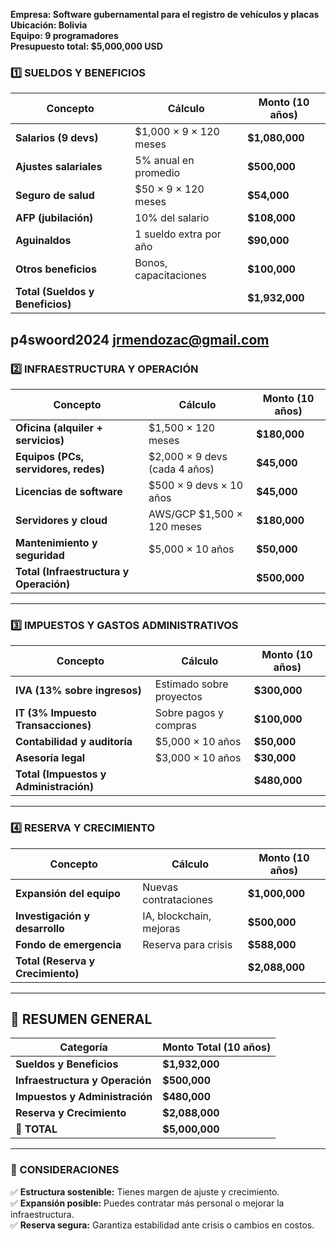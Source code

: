 **Empresa: Software gubernamental para el registro de vehículos y placas**  
**Ubicación: Bolivia**  
**Equipo: 9 programadores**  
**Presupuesto total: $5,000,000 USD**

### **1️⃣ SUELDOS Y BENEFICIOS**

|Concepto|Cálculo|Monto (10 años)|
|---|---|---|
|**Salarios (9 devs)**|$1,000 × 9 × 120 meses|**$1,080,000**|
|**Ajustes salariales**|5% anual en promedio|**$500,000**|
|**Seguro de salud**|$50 × 9 × 120 meses|**$54,000**|
|**AFP (jubilación)**|10% del salario|**$108,000**|
|**Aguinaldos**|1 sueldo extra por año|**$90,000**|
|**Otros beneficios**|Bonos, capacitaciones|**$100,000**|
|**Total (Sueldos y Beneficios)**||**$1,932,000**|
p4swoord2024
jrmendozac@gmail.com
---

### **2️⃣ INFRAESTRUCTURA Y OPERACIÓN**

| Concepto                                | Cálculo                       | Monto (10 años) |
| --------------------------------------- | ----------------------------- | --------------- |
| **Oficina (alquiler + servicios)**      | $1,500 × 120 meses            | **$180,000**    |
| **Equipos (PCs, servidores, redes)**    | $2,000 × 9 devs (cada 4 años) | **$45,000**     |
| **Licencias de software**               | $500 × 9 devs × 10 años       | **$45,000**     |
| **Servidores y cloud**                  | AWS/GCP $1,500 × 120 meses    | **$180,000**    |
| **Mantenimiento y seguridad**           | $5,000 × 10 años              | **$50,000**     |
| **Total (Infraestructura y Operación)** |                               | **$500,000**    |

---

### **3️⃣ IMPUESTOS Y GASTOS ADMINISTRATIVOS**

| Concepto                               | Cálculo                  | Monto (10 años) |
| -------------------------------------- | ------------------------ | --------------- |
| **IVA (13% sobre ingresos)**           | Estimado sobre proyectos | **$300,000**    |
| **IT (3% Impuesto Transacciones)**     | Sobre pagos y compras    | **$100,000**    |
| **Contabilidad y auditoría**           | $5,000 × 10 años         | **$50,000**     |
| **Asesoría legal**                     | $3,000 × 10 años         | **$30,000**     |
| **Total (Impuestos y Administración)** |                          | **$480,000**    |

---

### **4️⃣ RESERVA Y CRECIMIENTO**

|Concepto|Cálculo|Monto (10 años)|
|---|---|---|
|**Expansión del equipo**|Nuevas contrataciones|**$1,000,000**|
|**Investigación y desarrollo**|IA, blockchain, mejoras|**$500,000**|
|**Fondo de emergencia**|Reserva para crisis|**$588,000**|
|**Total (Reserva y Crecimiento)**||**$2,088,000**|

---

## **📌 RESUMEN GENERAL**

|Categoría|Monto Total (10 años)|
|---|---|
|**Sueldos y Beneficios**|**$1,932,000**|
|**Infraestructura y Operación**|**$500,000**|
|**Impuestos y Administración**|**$480,000**|
|**Reserva y Crecimiento**|**$2,088,000**|
|**🔹 TOTAL**|**$5,000,000**|

---

### **🔎 CONSIDERACIONES**

✅ **Estructura sostenible:** Tienes margen de ajuste y crecimiento.  
✅ **Expansión posible:** Puedes contratar más personal o mejorar la infraestructura.  
✅ **Reserva segura:** Garantiza estabilidad ante crisis o cambios en costos.